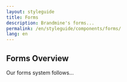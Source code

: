 ```yaml
---
layout: styleguide
title: Forms
description: Brandmine's forms...
permalink: /en/styleguide/components/forms/
lang: en
---
```


## Forms Overview

Our forms system follows...